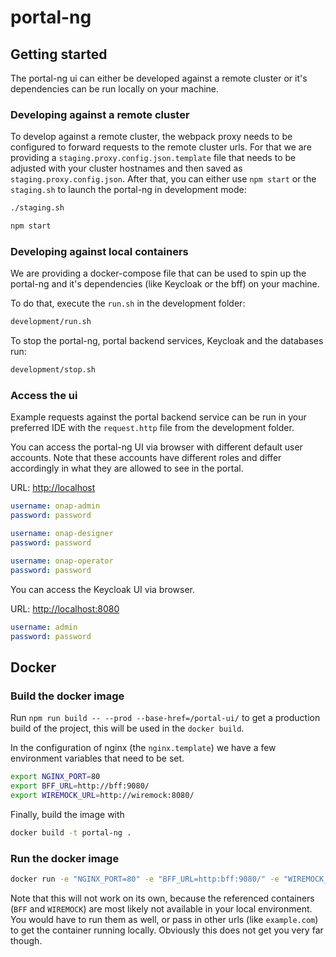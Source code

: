 # portal-ng

## Getting started

The portal-ng ui can either be developed against a remote cluster or it's dependencies can be run locally on your machine.

### Developing against a remote cluster

To develop against a remote cluster, the webpack proxy needs to be configured to forward requests to the remote cluster urls.
For that we are providing a `staging.proxy.config.json.template` file that needs to be adjusted with your cluster hostnames and then saved as `staging.proxy.config.json`.
After that, you can either use `npm start` or the `staging.sh` to launch the portal-ng in development mode:

```sh
./staging.sh
```

```sh
npm start
```

### Developing against local containers

We are providing a docker-compose file that can be used to spin up the portal-ng and it's dependencies (like Keycloak or the bff) on your machine.

To do that, execute the `run.sh` in the development folder:

```sh
development/run.sh
```

To stop the portal-ng, portal backend services, Keycloak and the databases run:

```sh
development/stop.sh
```

### Access the ui

Example requests against the portal backend service can be run in your preferred IDE with the `request.http` file from the development folder.

You can access the portal-ng UI via browser with different default user accounts. Note that these accounts have different roles and differ accordingly
in what they are allowed to see in the portal.

URL: <http://localhost>

```yaml
username: onap-admin
password: password

username: onap-designer
password: password

username: onap-operator
password: password
```

You can access the Keycloak UI via browser.

URL: <http://localhost:8080>

```yaml
username: admin
password: password
```

## Docker

### Build the docker image

Run `npm run build -- --prod --base-href=/portal-ui/` to get a production build of the project, this will be used in the `docker build`.

In the configuration of nginx (the `nginx.template`) we have a few environment variables that need to be set.

```sh
export NGINX_PORT=80
export BFF_URL=http://bff:9080/
export WIREMOCK_URL=http://wiremock:8080/
```

Finally, build the image with

```sh
docker build -t portal-ng .
```

### Run the docker image

```sh
docker run -e "NGINX_PORT=80" -e "BFF_URL=http:bff:9080/" -e "WIREMOCK_URL=http://wiremock:8080/" -p 8080:80 portal-ng
```

Note that this will not work on its own, because the referenced containers (`BFF` and `WIREMOCK`) are most likely not available in your local environment.
You would have to run them as well, or pass in other urls (like `example.com`) to get the container running locally.
Obviously this does not get you very far though.

